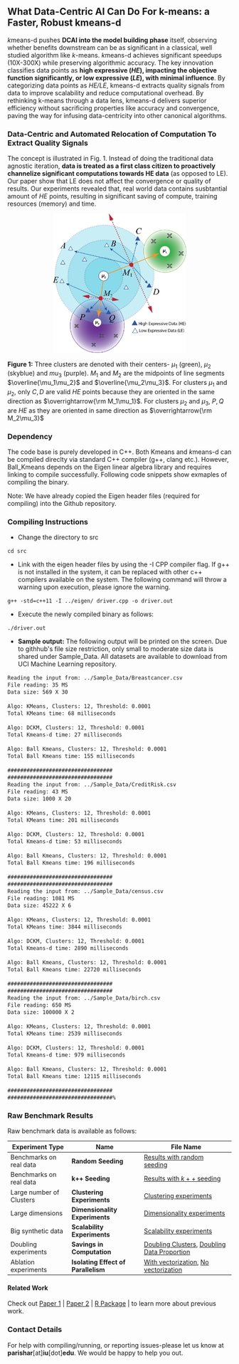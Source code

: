 ## What Data-Centric AI Can Do For k-means: a Faster, Robust kmeans-d
*k*means-d pushes __DCAI into the model building phase__ itself, observing whether benefits downstream can be as significant in a classical, well studied algorithm like *k*-means. *k*means-d achieves significant speedups (10X-300X) while preserving algorithmic accuracy. The key innovation classifies data points as __high expressive
(*HE*), impacting the objective function significantly, or low expressive (*LE*), with minimal influence__. By categorizing data points as *HE/LE*, kmeans-d extracts quality signals from data to improve scalability and reduce computational overhead. By rethinking k-means through a data lens, kmeans-d delivers superior efficiency without sacrificing properties like accuracy and convergence, paving the way for infusing data-centricity into other canonical algorithms.


### Data-Centric and Automated Relocation of Computation To Extract Quality Signals

The concept is illustrated in Fig. 1. Instead of doing the traditional data agnostic iteration, __data is treated as a first class citizen to proactively channelize significant computations towards HE data__ (as opposed to LE). Our paper show that LE does not affect the convergence or quality of results. Our experiments revealed that, real world data contains susbtantial amount of *HE* points, resulting in significant saving of compute, training resources (memory) and time.   


<div align="center">
  <img src="images/picture3.png" alt="Image description" width="300">
  </br>
</div>

__Figure 1:__ Three clusters are denoted with their centers- $\mu_1$ (green), $\mu_2$ (skyblue) and $mu_3$ (purple). $M_1$ and $M_2$ are the midpoints of line segments $\overline{\mu_1\mu_2}$ and $\overline{\mu_2\mu_3}$. For clusters $\mu_1$ and $\mu_2$, only $C, D$ are valid *HE* points because they are oriented in the same direction as $\overrightarrow{\rm M_1\mu_1}$. For clusters $\mu_2$ and $\mu_3$, $P, Q$ are *HE* as they are oriented in same direction as $\overrightarrow{\rm M_2\mu_3}$

### Dependency

The code base is purely developed in C++. Both Kmeans and *k*means-d can be compiled direclty via standard C++ compiler (g++, clang etc.). However, Ball_Kmeans depends on the Eigen linear algebra library and requires linking to compile successfully. Following code snippets show exmaples of compiling the binary.

Note: We have already copied the Eigen header files (required for compiling) into the Github repository.

### Compiling Instructions

- Change the directory to src

```
cd src
```

- Link with the eigen header files by using the -I CPP compiler flag. If g++ is not installed in the system, it can be replaced with other c++ compilers available on the system. The following command will throw a warning upon execution, please ignore the warning.

```
g++ -std=c++11 -I ../eigen/ driver.cpp -o driver.out 
```

- Execute the newly compiled binary as follows:

```
./driver.out
```

- __Sample output:__ The following output will be printed on the screen. Due to githhub's file size restriction, only small to moderate size data is shared under Sample_Data. All datasets are available to download from UCI Machine Learning repository.

```
Reading the input from: ../Sample_Data/Breastcancer.csv
File reading: 35 MS
Data size: 569 X 30

Algo: KMeans, Clusters: 12, Threshold: 0.0001
Total KMeans time: 68 milliseconds

Algo: DCKM, Clusters: 12, Threshold: 0.0001
Total Kmeans-d time: 27 milliseconds

Algo: Ball Kmeans, Clusters: 12, Threshold: 0.0001
Total Ball Kmeans time: 155 milliseconds

#################################
#################################
Reading the input from: ../Sample_Data/CreditRisk.csv
File reading: 43 MS
Data size: 1000 X 20

Algo: KMeans, Clusters: 12, Threshold: 0.0001
Total KMeans time: 201 milliseconds

Algo: DCKM, Clusters: 12, Threshold: 0.0001
Total Kmeans-d time: 53 milliseconds

Algo: Ball Kmeans, Clusters: 12, Threshold: 0.0001
Total Ball Kmeans time: 196 milliseconds

#################################
#################################
Reading the input from: ../Sample_Data/census.csv
File reading: 1081 MS
Data size: 45222 X 6

Algo: KMeans, Clusters: 12, Threshold: 0.0001
Total KMeans time: 3844 milliseconds

Algo: DCKM, Clusters: 12, Threshold: 0.0001
Total Kmeans-d time: 2890 milliseconds

Algo: Ball Kmeans, Clusters: 12, Threshold: 0.0001
Total Ball Kmeans time: 22720 milliseconds

#################################
#################################
Reading the input from: ../Sample_Data/birch.csv
File reading: 650 MS
Data size: 100000 X 2

Algo: KMeans, Clusters: 12, Threshold: 0.0001
Total KMeans time: 2539 milliseconds

Algo: DCKM, Clusters: 12, Threshold: 0.0001
Total Kmeans-d time: 979 milliseconds

Algo: Ball Kmeans, Clusters: 12, Threshold: 0.0001
Total Ball Kmeans time: 12115 milliseconds

#################################
#################################%
```

### Raw Benchmark Results

Raw benchmark data is available as follows:

Experiment Type | Name | File Name
--- | --- | ---
Benchmarks on real data | __Random Seeding__ | [Results with random seeding](../blob/main/results_benchmark_real_data/benchmark_real_avg_runs.csv)
Benchmarks on real data | $\textbf{k++}$ __Seeding__ | [Results with $k++$ seeding](results_benchmark_real_data/benchmark_real_avg_runs.csv)
Large number of Clusters | __Clustering Experiments__ | [Clustering experiments](results_synthetic_data/benchmark_clus_avg_runs.csv) 
Large dimensions | __Dimensionality Experiments__| [Dimensionality experiments](results_synthetic_data/benchmark_dims_avg_runs.csv)
Big synthetic data | __Scalability Experiments__ | [Scalability experiments](results_synthetic_data/benchmark_scal_avg_runs.csv)
Doubling experiments | __Savings in Computation__ | [Doubling Clusters](results_doubling_exp/doubling_clusters_avg.csv), [Doubling Data Proportion](results_doubling_exp/doubling_clusters_avg.csv)
Ablation experiments | __Isolating Effect of Parallelism__ | [With vectorization](results_doubling_exp/ablation_with_vec_avg.csv), [No vectorization](results_doubling_exp/ablation_with_vec_avg.csv)

#### Related Work

Check out [Paper 1](https://www.sciencedirect.com/science/article/pii/S2352711021001771) | [Paper 2](https://datacentricai.org/neurips21/papers/145_CameraReady_Poster_DCAI_DataExpressiveness_2021.pdf) | [R Package](https://cran.r-project.org/web/packages/DCEM/vignettes/DCEM.html) | to learn more about previous work.

### Contact Details

For help with compiling/running, or reporting issues-please let us know at __parishar__[at]__iu__[dot]__edu__. We would be happy to help you out.



